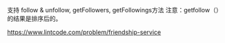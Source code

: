 支持 follow & unfollow, getFollowers, getFollowings方法
注意：getfollow（）的结果是排序后的。

https://www.lintcode.com/problem/friendship-service